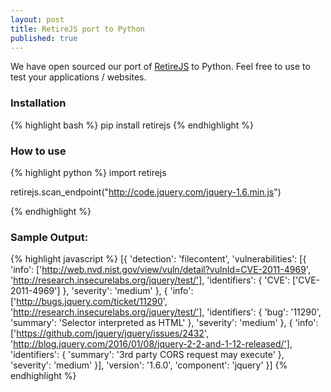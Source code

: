```yaml
---
layout: post
title: RetireJS port to Python
published: true
---
```


We have open sourced our port of [RetireJS](https://github.com/RetireJS/retire.js) to Python. Feel free to use to test your applications / websites.

### Installation

{% highlight bash %}
pip install retirejs
{% endhighlight %}

### How to use

{% highlight python %}
import retirejs

retirejs.scan_endpoint("http://code.jquery.com/jquery-1.6.min.js")


{% endhighlight %}


### Sample Output:

{% highlight javascript %}
[{
	'detection': 'filecontent',
	'vulnerabilities': [{
		'info': ['http://web.nvd.nist.gov/view/vuln/detail?vulnId=CVE-2011-4969', 'http://research.insecurelabs.org/jquery/test/'],
		'identifiers': {
			'CVE': ['CVE-2011-4969']
		},
		'severity': 'medium'
	}, {
		'info': ['http://bugs.jquery.com/ticket/11290', 'http://research.insecurelabs.org/jquery/test/'],
		'identifiers': {
			'bug': '11290',
			'summary': 'Selector interpreted as HTML'
		},
		'severity': 'medium'
	}, {
		'info': ['https://github.com/jquery/jquery/issues/2432', 'http://blog.jquery.com/2016/01/08/jquery-2-2-and-1-12-released/'],
		'identifiers': {
			'summary': '3rd party CORS request may execute'
		},
		'severity': 'medium'
	}],
	'version': '1.6.0',
	'component': 'jquery'
}]
{% endhighlight %}
